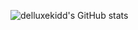 ![delluxekidd's GitHub stats](https://github-readme-stats.vercel.app/api?username=delluxekidd&count_private=true&theme=synthwave)
